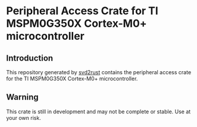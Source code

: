 # Peripheral Access Crate for TI MSPM0G350X Cortex-M0+ microcontroller

## Introduction

This repository generated by [svd2rust](https://github.com/rust-embedded/svd2rust) contains the peripheral access crate for the TI MSPM0G350X Cortex-M0+ microcontroller.

## Warning

This crate is still in development and may not be complete or stable. Use at your own risk.

